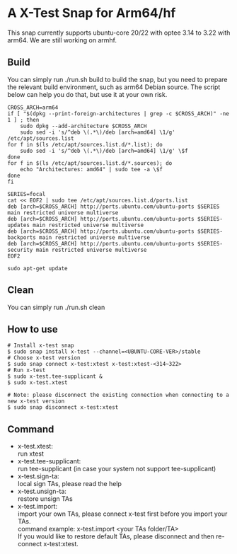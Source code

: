 # A X-Test Snap for Arm64/hf

This snap currently supports ubuntu-core 20/22 with optee 3.14 to 3.22 with arm64. We are still working on armhf.

## Build

You can simply run ./run.sh build to build the snap, but you need to prepare the relevant build environment, such as arm64 Debian source. The script below can help you do that, but use it at your own risk.

```no-highlight
CROSS_ARCH=arm64
if [ "$(dpkg --print-foreign-architectures | grep -c $CROSS_ARCH)" -ne 1 ] ; then
    sudo dpkg --add-architecture $CROSS_ARCH
    sudo sed -i 's/^deb \(.*\)/deb [arch=amd64] \1/g' /etc/apt/sources.list
for f in $(ls /etc/apt/sources.list.d/*.list); do
    sudo sed -i 's/^deb \(.*\)/deb [arch=amd64] \1/g' \$f
done
for f in $(ls /etc/apt/sources.list.d/*.sources); do
    echo "Architectures: amd64" | sudo tee -a \$f
done
fi

SERIES=focal
cat << EOF2 | sudo tee /etc/apt/sources.list.d/ports.list
deb [arch=$CROSS_ARCH] http://ports.ubuntu.com/ubuntu-ports $SERIES main restricted universe multiverse
deb [arch=$CROSS_ARCH] http://ports.ubuntu.com/ubuntu-ports $SERIES-updates main restricted universe multiverse
deb [arch=$CROSS_ARCH] http://ports.ubuntu.com/ubuntu-ports $SERIES-backports main restricted universe multiverse
deb [arch=$CROSS_ARCH] http://ports.ubuntu.com/ubuntu-ports $SERIES-security main restricted universe multiverse
EOF2

sudo apt-get update
```

## Clean

You can simply run ./run.sh clean

## How to use

```no-highlight
# Install x-test snap
$ sudo snap install x-test --channel=<UBUNTU-CORE-VER>/stable
# Choose x-test version
$ sudo snap connect x-test:xtest x-test:xtest-<314~322>
# Run x-test
$ sudo x-test.tee-supplicant &
$ sudo x-test.xtest

# Note: please disconnect the existing connection when connecting to a new x-test version
$ sudo snap disconnect x-test:xtest
```

## Command

- x-test.xtest:  
  run xtest
- x-test.tee-supplicant:  
  run tee-supplicant (in case your system not support tee-supplicant)
- x-test.sign-ta:  
  local sign TAs, please read the help
- x-test.unsign-ta:  
  restore unsign TAs
- x-test.import:  
  import your own TAs, please connect x-test first before you import your TAs.  
  command example: x-test.import <your TAs folder/TA>  
  If you would like to restore default TAs, please disconnect and then re-connect x-test:xtest.
